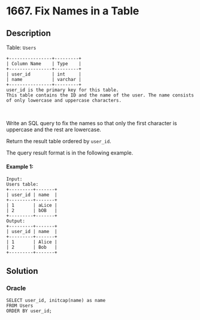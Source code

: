 # 1667. Fix Names in a Table

## Description
Table: `Users`

```
+----------------+---------+
| Column Name    | Type    |
+----------------+---------+
| user_id        | int     |
| name           | varchar |
+----------------+---------+
user_id is the primary key for this table.
This table contains the ID and the name of the user. The name consists of only lowercase and uppercase characters.
```
 

Write an SQL query to fix the names so that only the first character is uppercase and the rest are lowercase.

Return the result table ordered by `user_id`.

The query result format is in the following example.

#### Example 1:
```
Input: 
Users table:
+---------+-------+
| user_id | name  |
+---------+-------+
| 1       | aLice |
| 2       | bOB   |
+---------+-------+
Output: 
+---------+-------+
| user_id | name  |
+---------+-------+
| 1       | Alice |
| 2       | Bob   |
+---------+-------+
```


## Solution

### Oracle
```oraclesql
SELECT user_id, initcap(name) as name
FROM Users
ORDER BY user_id;
```
